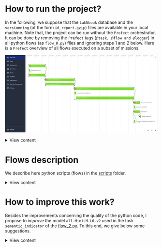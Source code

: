 
<!-- [TOC] -->
<!-- markdownlint-disable MD033 -->

# How to run the project?

In the following, we suppose that the ``LabNbook`` database and the ``versionning`` (of the form `id_report.gzip`) files are available in your local machine. Note that, the project can be run without the `Prefect` orchestrator. It can be done by removing the `Prefect` tags (`@task, @flow and @logger`) in all python flows (as `flow_0.py`) files and ignoring steps 1 and 2 below. Here is a `Prefect` overview of all flows executed on a subset of missions.

![A Prefect Overview](doc/Flow_Run_Prefect_Server.png)

<details><summary> View content </summary>

1. Create a Prefect account following this [link](https://www.prefect.io/).
2. Configure Prefect cloud following this [link](https://docs.prefect.io/latest/ui/cloud-local-environment/).
3. Run the following command line in your terminal in order to clone this git repository:
  
        Git clone https://github.com/anismhaddouche/Indicators.git
4. Past the `versionning` folder into the `data` folder.

5. Create a virtual env with conda. If conda is not installed, follow this [link](https://conda.io/projects/conda/en/latest/user-guide/install/index.html).

        conda env create -f python_env.yml

6. Modifies these sections in the `pyproject.toml` file
   1. `database`: in order to connect to the database (which is assumed to be installed in your machine):

                user = "your_user"
                password = "your_password"
                host = "localhost"
                database_name  = "your_database_name"

   2. `missions`: choose if you want to run the project on all missions or only a subset.

                all = false # True to take all missions in the versioning folder
                subset =  ["1376","453","1559","1694","556","534","1640","1694","451","1237","533","647"]

7. You have to option for running all flows:
   1. Local run with `Prefect`, open a terminal, navigate to the repository `Indicators` and run the following commands:

           conda activate ml 
           python scripts/run_flows.py

   2. Cloud or local run with `Prefect UI`:
      1. Write this commands in your terminal
           prefect server start
           prefect deployment build scripts/run_flows.py:run_flows -n "labnbook" &&
           prefect deployment apply run_flows-deployment.yaml &&
           prefect agent start -q default  
      2. Open `Prefect UI` (cloud or local) and click into `RUN` in the `Deployment` menu

8. In order to get some reports run this command:

        streamlit run scripts/dashboard.py

</details>

# Flows description

We describe here python scripts (flows) in the [scripts](scripts) folder.

<details><summary> View content </summary>

## [flow_0.py](scripts/flow_0.py)

The purpose of this flow is to connect to the previously installed `LabNbook` database and prepare `LabDocs` for the next flow which consists in calculating contribution matrices.

### Tasks 1: `extract_text_init`

* Dependencies
  * The dictionary `[database]`in the `project.toml`file.
* Returns
  * The file `data/tmp/0_labdocs_texts_init.json.gz`

### Tasks 2: `extract_text`

* Dependencies:
  * The dictionary `[regex_text_patterns]` in the `project.toml`file.
* Returns:
  * The folder `data/tmp/0_missions_texts`

## [flow_1.py](scripts/flow_1.py) 

The purpose of this flow is to calculate contribution matrices and some variables that describes `LabDocs` as the number of tokens, segments, ... etc.


### Tasks 1: `contrib_and_segmentation`

* Dependencies
  * The folder `data/tmp/0_missions_texts`
  * The nlp model the config section `[nlp][spacy_model]` of the file `project.toml`
* Returns
  * The folder `data/tmp/1_missions_contrib`

## [flow_2.py](scripts/flow_2.py)

The purpose of this flow is to calculate all indicators.

### Tasks 1: `nonsemantic_indicator`

* Dependencies
  * The dictionary `[missions]` in `project.toml`file
* Returns
  * The file `data/tmp/2_collab.json.gz`

### Tasks 2: `semantic_indicators`

* Dependencies
  * The two dictionary `[nlp][model]` and `[missions]` in the `project.toml` file
  * The nlp model in the config section `[config_nlp]` of the file `project.toml`
* Returns
  * The file `data/tmp/reports/2_semantic.json`

## [flow_3.py](scripts/flow_3.py)

The purpose of this flow is to generate some reports.

### Tasks 1: `summary_nonsemantic_indicators_csv`

* Dependencies
  * The file `data/tmp/2_collab.json.gz`
* Returns
  * The file `data/tmp/reports/3_summary_nonsemantic_indicators.csv` and its corresponding Pandas DataFrame `df_nonsemantic`
  
### Tasks 2: `semantic_indicator_csv`

* Dependencies
  * The file `data/tmp/reports/2_semantic.json`
* Returns
  * The file `data/tmp/reports/3_summary_semantic_indicator.csv` and its corresponding Pandas DataFrame `df_semantic`
  
### Tasks 3: `get_times`

* Dependencies
  * The Pandas DataFrames `df_nonsemantic` and `df_semantic`
* Returns
  * The file `data/tmp/reports/3_times.csv`

</details>

# How to improve this work?

Besides the improvements concerning the quality of the python code, I propose to *improve* the model `all-MiniLM-L6-v2` used in the task `semantic_indicator` of the [flow_2.py](scripts/flow_2.py). To this end, we give below some suggestions.

<details><summary> View content </summary>

## Improve the `all-MiniLM-L6-v2` nlp model

### What this model does?

As mentioned before, this model is used in the task `semantic_indicator` of the [flow_2.py](scripts/flow_2.py). In order to have an idea of how this model is used, let's suppose that we have a Labdoc that evolves from a version $v_1$ to a version $v_2$ where these versions may be written by the same author of two different authors. This model takes these two versions as input and gives a score in $[0,1]$ as output. The value $0$ means that the semantic contents of $v_1$ and $v_2$ is completely different where $1$ means that it is the same semantic contents. Thus, this model is used two evaluate the semantic evolution of a LabDoc over its versions and results are saved in the file [data/tmp/2_semantic.json](data/tmp/2_semantic.json).

It is worth to notice that this model is used sequentially between two Labdoc versions. For instance, given `v1`, `v2` and `v3`, results is of the form

* $similarity(v_1,v_1) = s_1 =1$
* $similarity(v_1,v_2) = s_2$
* $similarity(v_2,v_3) = s_3$

where, for $i=1,2,3$ the scores $s_i$ $\in [0,1]$.

As a concrete example, here is the output for the Labdoc `340270` which is a dictionary of the form `{"id_labdoc:{id_trace}:["id_user",score]}` saved in the file [data/tmp/2_semantic.json](data/tmp/2_semantic.json).

    "340270": {"5866822": ["10893", 1], "5869856": ["10917", 0.57]}, "340978": {"5885737": ["10893", 1]}

Note that, the first score is always equals $1$ since it is computed with the same version ($similarity(v_1,v_1) = s_1 =1$) which is only useful for code purposes.

### How it works?

To compare the similarity between two versions of the same LabDoc, the process is done in two steps (See Figure 2)
).

* The first step involves computing a vector of numbers in $R^p$ (a tensor) for each version, denoted as $v_1$ and $v_2$, respectively. This is known as the **embedding** step in natural language processing (NLP).
* Then, we calculate the cosine similarity between these two vectors using the formula $similarity(v_1, v_2)$. You can refer to the Python script [flow_2.py](scripts/flow_2.py) from line 104 to line 123 to understand how this calculation is performed.
  
  Figure 2 ![Figure_2](doc/sim_diapo/Sans-titre-2023-03-13-1058-5.png "Figure 1")

### How to improve this model ?


The objective is to improve the semantic interpretation, of Labdocs, of the used NLP model `all-MiniLM-L6-v2` by improving its **embedding**. Note that, in this project I used this model for its implementation simplicity in order to have a first draft. It is not well adapted to our dataset since we have a lot of mathematical formulas. For future works, I suggest to use a well adapted model like [MathBert](https://huggingface.co/tbs17/MathBERT) since it is trained on scientific texts containing mathematical formulas.

In order to improve the **embedding** of our NLP model we have to train (fine-tune) our pre-trained model to do a *task* using our set of LabDocs. A well adapted task here is the Masker Language Modeling (MLM). It is an unsupervised learning technique that involves masking tokens in a text sequence and training a model to predict the missing tokens. This creates an improved **embedding** that better captures the semantics of the text (see this [turorial](https://towardsdatascience.com/masked-language-modelling-with-bert-7d49793e5d2c)).
<!-- If we want to improve the **embedding** we first chose a model like [MathBert](https://huggingface.co/tbs17/MathBERT) -->

</details>

<!-- markdownlint-enable MD033 -->

